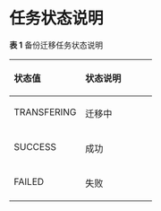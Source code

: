 # 任务状态说明<a name="drs_05_0005"></a>

**表 1**  备份迁移任务状态说明

<a name="table1788542015444"></a>
<table><thead align="left"><tr id="row12900720144412"><th class="cellrowborder" valign="top" width="50%" id="mcps1.2.3.1.1"><p id="p1900620124417"><a name="p1900620124417"></a><a name="p1900620124417"></a><strong id="b845214451718"><a name="b845214451718"></a><a name="b845214451718"></a>状态值</strong></p>
</th>
<th class="cellrowborder" valign="top" width="50%" id="mcps1.2.3.1.2"><p id="p11900122019449"><a name="p11900122019449"></a><a name="p11900122019449"></a><strong id="b18452245174"><a name="b18452245174"></a><a name="b18452245174"></a>状态说明</strong></p>
</th>
</tr>
</thead>
<tbody><tr id="row169004205449"><td class="cellrowborder" valign="top" width="50%" headers="mcps1.2.3.1.1 "><p id="p18900102018445"><a name="p18900102018445"></a><a name="p18900102018445"></a>TRANSFERING</p>
</td>
<td class="cellrowborder" valign="top" width="50%" headers="mcps1.2.3.1.2 "><p id="p129003202443"><a name="p129003202443"></a><a name="p129003202443"></a>迁移中</p>
</td>
</tr>
<tr id="row1900122019446"><td class="cellrowborder" valign="top" width="50%" headers="mcps1.2.3.1.1 "><p id="p11900620144416"><a name="p11900620144416"></a><a name="p11900620144416"></a>SUCCESS</p>
</td>
<td class="cellrowborder" valign="top" width="50%" headers="mcps1.2.3.1.2 "><p id="p1490015204440"><a name="p1490015204440"></a><a name="p1490015204440"></a>成功</p>
</td>
</tr>
<tr id="row790020205446"><td class="cellrowborder" valign="top" width="50%" headers="mcps1.2.3.1.1 "><p id="p190062084417"><a name="p190062084417"></a><a name="p190062084417"></a>FAILED</p>
</td>
<td class="cellrowborder" valign="top" width="50%" headers="mcps1.2.3.1.2 "><p id="p190062011442"><a name="p190062011442"></a><a name="p190062011442"></a>失败</p>
</td>
</tr>
</tbody>
</table>

